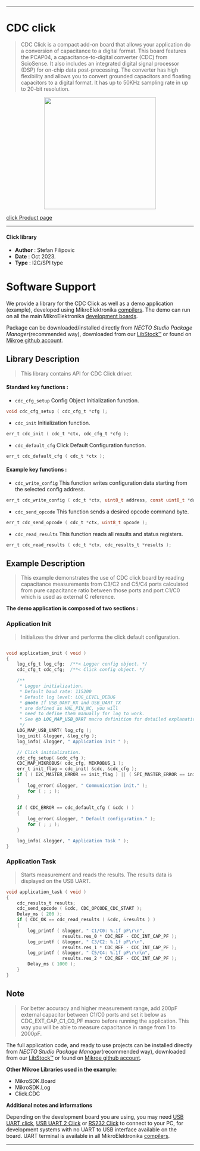 
---
# CDC click

> CDC Click is a compact add-on board that allows your application do a conversion of capacitance to a digital format. This board features the PCAP04, a capacitance-to-digital converter (CDC) from ScioSense. It also includes an integrated digital signal processor (DSP) for on-chip data post-processing. The converter has high flexibility and allows you to convert grounded capacitors and floating capacitors to a digital format. It has up to 50KHz sampling rate in up to 20-bit resolution.

<p align="center">
  <img src="https://download.mikroe.com/images/click_for_ide/cdc_click.png" height=300px>
</p>

[click Product page](https://www.mikroe.com/cdc-click)

---


#### Click library

- **Author**        : Stefan Filipovic
- **Date**          : Oct 2023.
- **Type**          : I2C/SPI type


# Software Support

We provide a library for the CDC Click
as well as a demo application (example), developed using MikroElektronika
[compilers](https://www.mikroe.com/necto-studio).
The demo can run on all the main MikroElektronika [development boards](https://www.mikroe.com/development-boards).

Package can be downloaded/installed directly from *NECTO Studio Package Manager*(recommended way), downloaded from our [LibStock&trade;](https://libstock.mikroe.com) or found on [Mikroe github account](https://github.com/MikroElektronika/mikrosdk_click_v2/tree/master/clicks).

## Library Description

> This library contains API for CDC Click driver.

#### Standard key functions :

- `cdc_cfg_setup` Config Object Initialization function.
```c
void cdc_cfg_setup ( cdc_cfg_t *cfg );
```

- `cdc_init` Initialization function.
```c
err_t cdc_init ( cdc_t *ctx, cdc_cfg_t *cfg );
```

- `cdc_default_cfg` Click Default Configuration function.
```c
err_t cdc_default_cfg ( cdc_t *ctx );
```

#### Example key functions :

- `cdc_write_config` This function writes configuration data starting from the selected config address.
```c
err_t cdc_write_config ( cdc_t *ctx, uint8_t address, const uint8_t *data_in, uint8_t len );
```

- `cdc_send_opcode` This function sends a desired opcode command byte.
```c
err_t cdc_send_opcode ( cdc_t *ctx, uint8_t opcode );
```

- `cdc_read_results` This function reads all results and status registers.
```c
err_t cdc_read_results ( cdc_t *ctx, cdc_results_t *results );
```

## Example Description

> This example demonstrates the use of CDC click board by reading capacitance
measurements from C3/C2 and C5/C4 ports calculated from pure capacitance ratio
between those ports and port C1/C0 which is used as external C reference.

**The demo application is composed of two sections :**

### Application Init

> Initializes the driver and performs the click default configuration.

```c

void application_init ( void )
{
    log_cfg_t log_cfg;  /**< Logger config object. */
    cdc_cfg_t cdc_cfg;  /**< Click config object. */

    /** 
     * Logger initialization.
     * Default baud rate: 115200
     * Default log level: LOG_LEVEL_DEBUG
     * @note If USB_UART_RX and USB_UART_TX 
     * are defined as HAL_PIN_NC, you will 
     * need to define them manually for log to work. 
     * See @b LOG_MAP_USB_UART macro definition for detailed explanation.
     */
    LOG_MAP_USB_UART( log_cfg );
    log_init( &logger, &log_cfg );
    log_info( &logger, " Application Init " );

    // Click initialization.
    cdc_cfg_setup( &cdc_cfg );
    CDC_MAP_MIKROBUS( cdc_cfg, MIKROBUS_1 );
    err_t init_flag = cdc_init( &cdc, &cdc_cfg );
    if ( ( I2C_MASTER_ERROR == init_flag ) || ( SPI_MASTER_ERROR == init_flag ) )
    {
        log_error( &logger, " Communication init." );
        for ( ; ; );
    }
    
    if ( CDC_ERROR == cdc_default_cfg ( &cdc ) )
    {
        log_error( &logger, " Default configuration." );
        for ( ; ; );
    }

    log_info( &logger, " Application Task " );
}

```

### Application Task

> Starts measurement and reads the results. The results data is displayed on the USB UART.

```c
void application_task ( void )
{
    cdc_results_t results;
    cdc_send_opcode ( &cdc, CDC_OPCODE_CDC_START );
    Delay_ms ( 200 );
    if ( CDC_OK == cdc_read_results ( &cdc, &results ) )
    {
        log_printf ( &logger, " C1/C0: %.1f pF\r\n", 
                     results.res_0 * CDC_REF - CDC_INT_CAP_PF );
        log_printf ( &logger, " C3/C2: %.1f pF\r\n", 
                     results.res_1 * CDC_REF - CDC_INT_CAP_PF );
        log_printf ( &logger, " C5/C4: %.1f pF\r\n\n", 
                     results.res_2 * CDC_REF - CDC_INT_CAP_PF );
        Delay_ms ( 1000 );
    }
}
```

## Note

> For better accuracy and higher measurement range, add 200pF external
capacitor between C1/C0 ports and set it below as CDC_EXT_CAP_C1_C0_PF macro
before running the application. This way you will be able to measure capacitance
in range from 1 to 2000pF.

The full application code, and ready to use projects can be installed directly from *NECTO Studio Package Manager*(recommended way), downloaded from our [LibStock&trade;](https://libstock.mikroe.com) or found on [Mikroe github account](https://github.com/MikroElektronika/mikrosdk_click_v2/tree/master/clicks).

**Other Mikroe Libraries used in the example:**

- MikroSDK.Board
- MikroSDK.Log
- Click.CDC

**Additional notes and informations**

Depending on the development board you are using, you may need
[USB UART click](https://www.mikroe.com/usb-uart-click),
[USB UART 2 Click](https://www.mikroe.com/usb-uart-2-click) or
[RS232 Click](https://www.mikroe.com/rs232-click) to connect to your PC, for
development systems with no UART to USB interface available on the board. UART
terminal is available in all MikroElektronika
[compilers](https://shop.mikroe.com/compilers).

---
